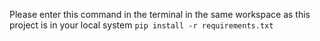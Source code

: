 Please enter this command in the terminal in the same workspace as this project is in your local system
`pip install -r requirements.txt`